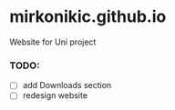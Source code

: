 # mirkonikic.github.io
Website for Uni project

### TODO:
- [ ] add Downloads section
- [ ] redesign website
